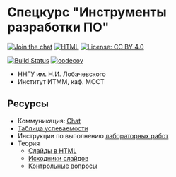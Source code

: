 # Спецкурс "Инструменты разработки ПО"

[![Join the chat](https://img.shields.io/badge/chat-Telegram-green?logo=telegram)][chat]
[![HTML][html-badge]][html]
[![License: CC BY 4.0](https://img.shields.io/badge/License-CC%20BY%204.0-lightgrey.svg)](https://creativecommons.org/licenses/by/4.0/)

[![Build Status](https://github.com/UNN-ITMM-Software/devtools-course-practice/workflows/CI/badge.svg?branch=main)](https://github.com/UNN-ITMM-Software/devtools-course-practice/actions?query=branch%3Amain)
[![codecov](https://codecov.io/gh/UNN-ITMM-Software/devtools-course-practice/branch/main/graph/badge.svg)](https://codecov.io/gh/UNN-ITMM-Software/devtools-course-practice)

 - ННГУ им. Н.И. Лобачевского
 - Институт ИТММ, каф. МОСТ

## Ресурсы

 - Коммуникация: [Chat][chat]
 - [Таблица успеваемости][hall-of-fame]
 - Инструкции по выполнению [лабораторных работ][labs]
 - Теория
   - [Слайды в HTML][html]
   - [Исходники слайдов][theory]
   - [Контрольные вопросы][control-questions]

<!-- LINKS -->

[chat]:              https://t.me/+p1ccGh1eSedhMjgy
[hall-of-fame]:      https://UNN-ITMM-Software.github.io/devtools-course-practice
[labs]:              ./lab-guide
[control-questions]: https://github.com/UNN-ITMM-Software/devtools-course-theory/blob/master/slides/control-questions.md
[theory]:            https://github.com/UNN-ITMM-Software/devtools-course-theory
[html]:              http://unn-itmm-software.github.io/devtools-course-theory/
[html-badge]:        https://img.shields.io/badge/slides-html-blue.svg
[cdash]:             http://my.cdash.org/index.php?project=devtools-course-practice

